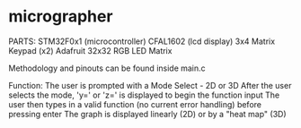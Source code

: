 # micrographer

PARTS:
  STM32F0x1 (microcontroller)
  CFAL1602 (lcd display)
  3x4 Matrix Keypad (x2)
  Adafruit 32x32 RGB LED Matrix
  
Methodology and pinouts can be found inside main.c

Function:
  The user is prompted with a Mode Select - 2D or 3D
  After the user selects the mode, 'y=' or 'z=' is displayed to begin the function input
  The user then types in a valid function (no current error handling) before pressing enter
  The graph is displayed linearly (2D) or by a "heat map" (3D)
